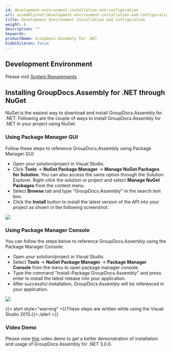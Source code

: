 ```yaml
---
id: development-environment-installation-and-configuration
url: assembly/net/development-environment-installation-and-configuration
title: Development Environment Installation and Configuration
weight: 6
description: ""
keywords: 
productName: GroupDocs.Assembly for .NET
hideChildren: False
---
```

## Development Environment

Please visit [System Requirements](https://docs.groupdocs.com/assembly/net/system-requirements/).

## Installing GroupDocs.Assembly for .NET through NuGet

NuGet is the easiest way to download and install GroupDocs.Assembly for .NET. Following are the couple of ways to install GroupDocs.Assembly for .NET in your project using NuGet.

### Using Package Manager GUI

Follow these steps to reference GroupDocs.Assembly using Package Manager GUI:

*   Open your solution/project in Visual Studio.
*   Click **Tools** -> **NuGet Package Manager** -> **Manage NuGet Packages for Solution**. You can also access the same option through the Solution Explorer. Right-click the solution or project and select **Manage NuGet Packages** from the context menu.
*   Select **Browse** tab and type "GroupDocs.Assembly" in the search text box.
*   Click the **Install** button to install the latest version of the API into your project as shown in the following screenshot.

![](assembly/net/images/development-environment-installation-and-configuration.png)

### Using Package Manager Console

You can follow the steps below to reference GroupDocs.Assembly using the Package Manager Console:

*   Open your solution/project in Visual Studio.
*   Select **Tools** -> **NuGet Package Manager** -> **Package Manager Console** from the menu to open package manager console.
*   Type the command "Install-Package GroupDocs.Assembly" and press enter to install the latest release into your application.
*   After successful installation, GroupDocs.Assembly will be referenced in your application.

![](assembly/net/images/development-environment-installation-and-configuration_1.png)

{{< alert style="warning" >}}These steps are written while using the Visual Studio 2015.{{< /alert >}}

### Video Demo

Please view [this](https://www.youtube.com/watch?v=fjT99lV0sdw&list=PL25CTxMCj5vOzsaE9Rwjwd4-OwvdaWmJ8&index=2) video demo to get a better demonstration of installation and usage of GroupDocs.Assembly for .NET 3.0.0.
